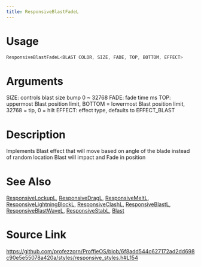 ```yaml
---
title: ResponsiveBlastFadeL
---
```


# Usage
```cpp
ResponsiveBlastFadeL<BLAST COLOR, SIZE, FADE, TOP, BOTTOM, EFFECT>
```

# Arguments
SIZE: controls blast size bump 0 ~ 32768
FADE: fade time ms
TOP: uppermost Blast position limit, BOTTOM = lowermost Blast position limit, 32768 = tip, 0 = hilt
EFFECT: effect type, defaults to EFFECT_BLAST

# Description
Implements Blast effect that will move based on angle of the blade instead of random location Blast will impact and Fade in position

# See Also
[ResponsiveLockupL](/config/styles/ResponsiveLockupL.html), [ResponsiveDragL](/config/styles/ResponsiveDragL.html), [ResponsiveMeltL](/config/styles/ResponsiveMeltL.html), [ResponsiveLightningBlockL](/config/styles/ResponsiveLightningBlockL.html), [ResponsiveClashL](/config/styles/ResponsiveClashL.html), [ResponsiveBlastL](/config/styles/ResponsiveBlastL.html), [ResponsiveBlastWaveL](/config/styles/ResponsiveBlastWaveL.html), [ResponsiveStabL](/config/styles/ResponsiveStabL.html), [Blast](/config/styles/Blast.html)

# Source Link
https://github.com/profezzorn/ProffieOS/blob/6f8add544c627172ad2dd698c90e5e55078a420a/styles/responsive_styles.h#L154
